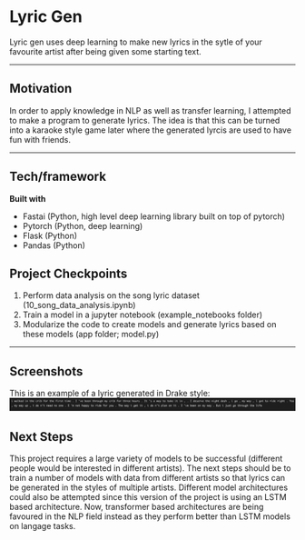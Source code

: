 # Lyric Gen

Lyric gen uses deep learning to make new lyrics in the sytle of your favourite artist after being given some starting text.  

***

## Motivation

In order to apply knowledge in NLP as well as transfer learning, I attempted to make a program to generate lyrics. The idea is that this can be turned into a karaoke style game later where the generated lyrcis are used to have fun with friends.

***

## Tech/framework
**Built with**
- Fastai (Python, high level deep learning library built on top of pytorch)
- Pytorch (Python, deep learning)
- Flask (Python)
- Pandas (Python)


## Project Checkpoints
1. Perform data analysis on the song lyric dataset (10_song_data_analysis.ipynb)
2. Train a model in a jupyter notebook (example_notebooks folder)
3. Modularize the code to create models and generate lyrics based on these models (app folder; model.py)

***


## Screenshots
This is an example of a lyric generated in Drake style:
![alt text](https://github.com/Nick-palmar/deep_learning_lyric_generation/blob/main/images/drake_example.png "Drake Example Text")

## Next Steps
This project requires a large variety of models to be successful (different people would be interested in different artists). The next steps should be to train a number of models with data from different artists so that lyrics can be generated in the styles of multiple artists. Different model architectures could also be attempted since this version of the project is using an LSTM based architecture. Now, transformer based architectures are being favoured in the NLP field instead as they perform better than LSTM models on langage tasks. 

